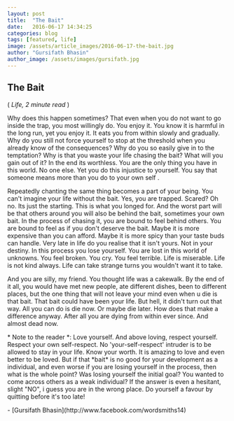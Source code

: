 ```yaml
---
layout: post
title:  "The Bait"
date:   2016-06-17 14:34:25
categories: blog
tags: [featured, life]
image: /assets/article_images/2016-06-17-the-bait.jpg
author: "Gursifath Bhasin"
author_image: /assets/images/gursifath.jpg
---
```


<h2>The Bait</h2>
( <i>Life, 2 minute read </i> )
<p>Why does this happen sometimes? That even when you do not want to go inside the trap, you most willingly do. You enjoy it. You know it is harmful in the long run, yet you enjoy it. It eats you from within slowly and gradually. Why do you still not force yourself to stop at the threshold when you already know of the consequences? Why do you so easily give in to the temptation? Why is that you waste your life chasing the bait? What will you gain out of it? In the end its worthless. You are the only thing you have in this world. No one else. Yet you do this injustice to yourself. You say that someone means more than you do to your own self
.</p><p>Repeatedly chanting the same thing becomes a part of your being. You can't imagine your life without the bait. Yes, you are trapped. Scared? Oh no. Its just the starting. This is what you longed for. And the worst part will be that others around you will also be behind the bait, sometimes your own bait. In the process of chasing it, you are bound to feel behind others. You are bound to feel as if you don't deserve the bait. Maybe it is more expensive than you can afford. Maybe it is more spicy than your taste buds can handle. Very late in life do you realise that it isn't yours. Not in your destiny. In this process you lose yourself. You are lost in this world of unknowns. You feel broken. You cry. You feel terrible. Life is miserable. Life is not kind always. Life can take strange turns you wouldn't want it to take. </p><p>And you are silly, my friend. You thought life was a cakewalk. By the end of it all, you would have met new people, ate different dishes, been to different places, but the one thing that will not leave your mind even when u die is that bait. That bait could have been your life. But hell, it didn't turn out that way. All you can do is die now. Or maybe die later. How does that make a difference anyway. After all you are dying from within ever since. And almost dead now.</p>
<p>* Note to the reader *: Love yourself. And above loving, respect yourself. Respect your own self-respect. No 'your-self-respect' intruder is to be allowed to stay in your life. Know your worth. It is amazing to love and even better to be loved. But if that *bait* is no good for your development as a individual, and even worse if you are losing yourself in the process, then what is the whole point? Was losing yourself the initial goal? You wanted to come across others as a weak individual? If the answer is even a hesitant, slight "NO", i guess you are in the wrong place. Do yourself a favour by quitting before it's too late!</p>
- [Gursifath Bhasin](http://www.facebook.com/wordsmiths14)

